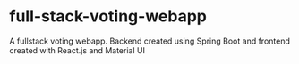 # full-stack-voting-webapp
A fullstack voting webapp. Backend created using Spring Boot and frontend created with React.js and Material UI
